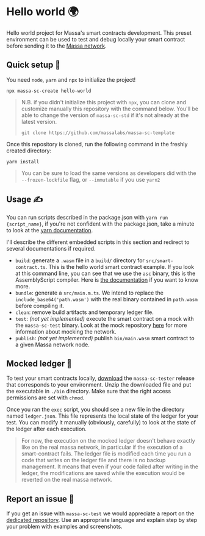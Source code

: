 # Hello world 🌍

Hello world project for Massa's smart contracts development. This preset environment can be used to test and debug locally your smart contract before sending it to the [Massa network](https://github.com/massalabs/massa).

## Quick setup 🧰

You need `node`, `yarn` and `npx` to initialize the project!

```shell
npx massa-sc-create hello-world
```

> N.B. if you didn't initialize this project with `npx`, you can clone and customize manually this repository with the command below. You'll be able to change the version of `massa-sc-std` if it's not already at the latest version.
>
> ```shell
> git clone https://github.com/massalabs/massa-sc-template
> ```

Once this repository is cloned, run the following command in the freshly created directory:

```shell
yarn install
```

> You can be sure to load the same versions as developers did with the `--frozen-lockfile` flag, or `--immutable` if you use `yarn2`

## Usage ✍️

You can run scripts described in the package.json with `yarn run {script_name}`, if you're not confident with the package.json, take a minute to look at the [yarn documentation](https://classic.yarnpkg.com/lang/en/docs/cli/run/).

I'll describe the different embedded scripts in this section and redirect to several documentations if required.

-   `build`: generate a `.wasm` file in a `build/` directory for `src/smart-contract.ts`. This is the hello world smart contract example. If you look at this command line, you can see that we use the `asc` binary, this is the AssemblyScript compiler. Here is [the documentation](https://www.assemblyscript.org/introduction.html) if you want to know more.
-   `bundle`: generate a `src/main.m.ts`. We intend to replace the `include_base64('path.wasm')` with the real binary contained in `path.wasm` before compiling it.
-   `clean`: remove build artifacts and temporary ledger file.
-   `test`: _(not yet implemented)_ execute the smart contract on a mock with the `massa-sc-test` binary. Look at the mock repository [here](https://github.com/massalabs/massa-sc-tester) for more information about mocking the network.
-   `publish`: _(not yet implemented)_ publish `bin/main.wasm` smart contract to a given Massa network node.

## Mocked ledger 👛

To test your smart contracts locally, [download](https://github.com/massalabs/massa-sc-tester/releases) the `massa-sc-tester` release that corresponds to your environment. Unzip the downloaded file and put the executable in `./bin` directory. Make sure that the right access permissions are set with `chmod`.

Once you ran the `exec` script, you should see a new file in the directory named `ledger.json`. This file represents the local state of the ledger for your test. You can modify it manually (obviously, carefully) to look at the state of the ledger after each execution.

> For now, the execution on the mocked ledger doesn't behave exactly like on the real massa network, in particular if the execution of a smart-contract fails. The ledger file is modified each time you run a code that writes on the ledger file and there is no backup management. It means that even if your code failed after writing in the ledger, the modifications are saved while the execution would be reverted on the real massa network.

## Report an issue 🚩

If you get an issue with `massa-sc-test` we would appreciate a report on the [dedicated repository](https://github.com/massalabs/massa-sc-tester/issues/new/choose). Use an appropriate language and explain step by step your problem with examples and screenshots.
